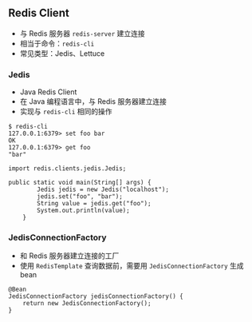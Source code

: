 ## Redis Client
- 与 Redis 服务器 `redis-server` 建立连接
- 相当于命令：`redis-cli`
- 常见类型：Jedis、Lettuce

### Jedis
-  Java Redis Client
-  在 Java 编程语言中，与 Redis 服务器建立连接
-  实现与 `redis-cli` 相同的操作

```
$ redis-cli
127.0.0.1:6379> set foo bar
OK
127.0.0.1:6379> get foo
"bar"
```

```
import redis.clients.jedis.Jedis;

public static void main(String[] args) {
        Jedis jedis = new Jedis("localhost");
        jedis.set("foo", "bar");
        String value = jedis.get("foo");
        System.out.println(value);
    }
```


### JedisConnectionFactory
- 和 Redis 服务器建立连接的工厂
- 使用 `RedisTemplate` 查询数据前，需要用 `JedisConnectionFactory` 生成 bean
```
@Bean
JedisConnectionFactory jedisConnectionFactory() {
    return new JedisConnectionFactory();
}
```






